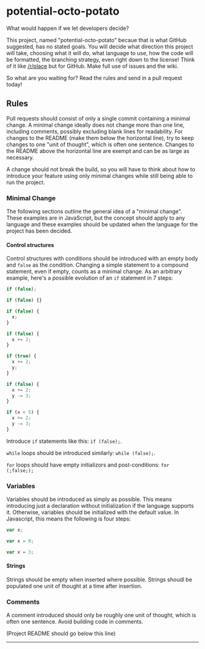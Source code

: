 # potential-octo-potato
What would happen if we let developers decide?

This project, named "potential-octo-potato" becaue that is what GitHub suggested, has no stated goals. You will decide what direction this project will take, choosing what it will do, what language to use, how the code will be formatted, the branching strategy, even right down to the license! Think of it like [/r/place](https://www.reddit.com/r/place/) but for GitHub. Make full use of issues and the wiki.

So what are you waiting for? Read the rules and send in a pull request today!

## Rules

Pull requests should consist of only a single commit containing a minimal change. A minimal change ideally does not change more than one line, including comments, possibly excluding blank lines for readability. For changes to the README (make them below the horizontal line), try to keep changes to one "unit of thought", which is often one sentence. Changes to the README above the horizontal line are exempt and can be as large as necessary.

A change should not break the build, so you will have to think about how to introduce your feature using only minimal changes while still being able to run the project.

### Minimal Change

The following sections outline the general idea of a "minimal change". These examples are in JavaScript, but the concept should apply to any language and these examples should be updated when the language for the project has been decided.

#### Control structures

Control structures with conditions should be introduced with an empty body and `false` as the condition. Changing a simple statement to a compound statement, even if empty, counts as a minimal change. As an arbitrary example, here's a possible evolution of an `if` statement in 7 steps:

```javascript
if (false);

if (false) {}

if (false) {
  x;
}

if (false) {
  x += 2;
}

if (true) {
  x += 2;
  y;
}

if (false) {
  x += 2;
  y -= 3;
}

if (x < 5) {
  x += 2;
  y -= 3;
}
```

Introduce `if` statements like this: `if (false);`.

`while` loops should be introduced similarly: `while (false);`.

`for` loops should have empty initializors and post-conditions: `for (;false;);`

### Variables

Variables should be introduced as simply as possible. This means introducing just a declaration without initialization if the language supports it. Otherwise, variables should be initialized with the default value. In Javascript, this means the following is four steps:

```javascript
var x;

var x = 0;

var x = 3;
```

#### Strings

Strings should be empty when inserted where possible. Strings shoudl be populated one unit of thought at a time after insertion.

### Comments

A comment introduced should only be roughly one unit of thought, which is often one sentence. Avoid building code in comments.

(Project README should go below this line)
* * *
